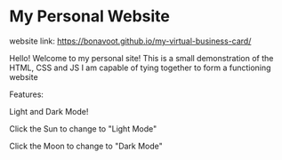 # My Personal Website

website link: https://bonavoot.github.io/my-virtual-business-card/

Hello! Welcome to my personal site! This is a small demonstration of the HTML, CSS and JS I
am capable of tying together to form a functioning website

Features:

Light and Dark Mode!

Click the Sun to change to "Light Mode"

Click the Moon to change to "Dark Mode"
